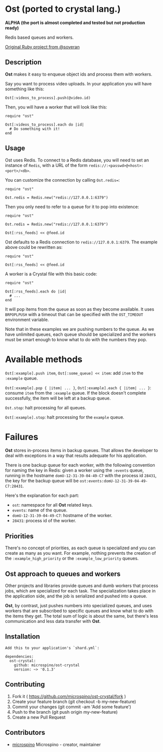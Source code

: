 Ost (ported to crystal lang.)
===

**ALPHA (the port is almost completed and tested but not production ready)**

Redis based queues and workers.

[Original Ruby project from @soveran](https://github.com/soveran/ost)

Description
-----------

**Ost** makes it easy to enqueue object ids and process them with
workers.

Say you want to process video uploads. In your application you will
have something like this:


    Ost[:videos_to_process].push(@video.id)


Then, you will have a worker that will look like this:


    require "ost"

    Ost[:videos_to_process].each do |id|
      # Do something with it!
    end


Usage
-----

Ost uses Redis. To connect to
a Redis database, you will need to set an instance of `Redis`, with a URL
of the form `redis://:<passwd>@<host>:<port>/<db>`.

You can customize the connection by calling `Ost.redis=`:

    require "ost"

    Ost.redis = Redis.new("redis://127.0.0.1:6379")

Then you only need to refer to a queue for it to pop into existence:

    require "ost"

    Ost.redis = Redis.new("redis://127.0.0.1:6379")

    Ost[:rss_feeds] << @feed.id

Ost defaults to a Redis connection to `redis://127.0.0.1:6379`. The example
above could be rewritten as:

    require "ost"

    Ost[:rss_feeds] << @feed.id

A worker is a Crystal file with this basic code:

    require "ost"

    Ost[:rss_feeds].each do |id|
      # ...
    end

It will pop items from the queue as soon as they become available. It
uses `BRPOPLPUSH` with a timeout that can be specified with the
`OST_TIMEOUT` environment variable.

Note that in these examples we are pushing numbers to the queue. As
we have unlimited queues, each queue should be specialized and the
workers must be smart enough to know what to do with the numbers they
pop.

Available methods
=================

`Ost[:example].push item`, `Ost[:some_queue] << item`: add `item` to
the `:example` queue.

`Ost[:example].pop { |item| ... }`, `Ost[:example].each { |item| ...
}`: consume `item` from the `:example` queue. If the block doesn't
complete successfully, the item will be left at a backup queue.

`Ost.stop`: halt processing for all queues.

`Ost[:example].stop`: halt processing for the `example` queue.

Failures
========

**Ost** stores in-process items in backup queues. That allows the
developer to deal with exceptions in a way that results adequate
for his application.

There is one backup queue for each worker, with the following
convention for naming the key in Redis: given a worker using the
`:events` queue, running in the hostname `domU-12-31-39-04-49-C7`
with the process id `28431`, the key for the backup queue will be
`ost:events:domU-12-31-39-04-49-C7:28431`.

Here's the explanation for each part:

* `ost`: namespace for all **Ost** related keys.
* `events`: name of the queue.
* `domU-12-31-39-04-49-C7`: hostname of the worker.
* `28431`: process id of the worker.

Priorities
----------

There's no concept of priorities, as each queue is specialized and you
can create as many as you want. For example, nothing prevents the
creation of the `:example_high_priority` or the
`:example_low_priority` queues.

Ost approach to queues and workers
----------------------------------------

Other projects and libraries provide queues and dumb workers that process jobs,
which are specialized for each task. The specialization takes place in the application side, 
and the job is serialized and pushed into a queue.

**Ost**, by contrast, just pushes numbers into specialized queues, and
uses workers that are subscribed to specific queues and know what to
do with the items they get. The total sum of logic is about the same,
but there's less communication and less data transfer with **Ost**.

Installation
------------

    Add this to your application's `shard.yml`:

    dependencies:
      ost-crystal:
        github: microspino/ost-crystal
        version: ~> '0.1.3'

Contributing
------------

1. Fork it ( https://github.com/microspino/ost-crystal/fork )
2. Create your feature branch (git checkout -b my-new-feature)
3. Commit your changes (git commit -am 'Add some feature')
4. Push to the branch (git push origin my-new-feature)
5. Create a new Pull Request

Contributors
------------

- [microspino](https://github.com/microspino) Microspino - creator, maintainer
